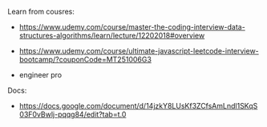 Learn from cousres:

- https://www.udemy.com/course/master-the-coding-interview-data-structures-algorithms/learn/lecture/12202018#overview

- https://www.udemy.com/course/ultimate-javascript-leetcode-interview-bootcamp/?couponCode=MT251006G3

- engineer pro


Docs:
- https://docs.google.com/document/d/14jzkY8LUsKf3ZCfsAmLndl1SKqS03F0vBwlj-pqqg84/edit?tab=t.0
